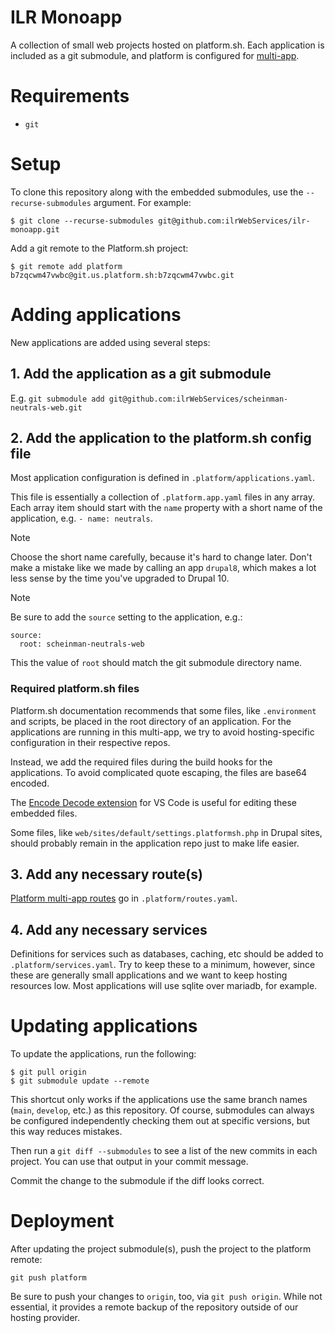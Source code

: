 # ILR Monoapp

A collection of small web projects hosted on platform.sh. Each application is included as a git submodule, and platform is configured for [multi-app](https://docs.platform.sh/create-apps/multi-app.html).

# Requirements

- `git`

# Setup

To clone this repository along with the embedded submodules, use the `--recurse-submodules` argument. For example:

```
$ git clone --recurse-submodules git@github.com:ilrWebServices/ilr-monoapp.git
```

Add a git remote to the Platform.sh project:

```
$ git remote add platform b7zqcwm47vwbc@git.us.platform.sh:b7zqcwm47vwbc.git
```

# Adding applications

New applications are added using several steps:

## 1. Add the application as a git submodule

E.g. `git submodule add git@github.com:ilrWebServices/scheinman-neutrals-web.git`

## 2. Add the application to the platform.sh config file

Most application configuration is defined in `.platform/applications.yaml`.

This file is essentially a collection of `.platform.app.yaml` files in any array. Each array item should start with the `name` property with a short name of the application, e.g. `- name: neutrals`.

> [!NOTE]
> Choose the short name carefully, because it's hard to change later. Don't make a mistake like we made by calling an app `drupal8`, which makes a lot less sense by the time you've upgraded to Drupal 10.

> [!NOTE]
> Be sure to add the `source` setting to the application, e.g.:
> ```
> source:
>   root: scheinman-neutrals-web
> ```
> This the value of `root` should match the git submodule directory name.

### Required platform.sh files

Platform.sh documentation recommends that some files, like `.environment` and scripts, be placed in the root directory of an application. For the applications are running in this multi-app, we try to avoid hosting-specific configuration in their respective repos.

Instead, we add the required files during the build hooks for the applications. To avoid complicated quote escaping, the files are base64 encoded.

The [Encode Decode extension](https://github.com/mitchdenny/ecdc) for VS Code is useful for editing these embedded files.

Some files, like `web/sites/default/settings.platformsh.php` in Drupal sites, should probably remain in the application repo just to make life easier.

## 3. Add any necessary route(s)

[Platform multi-app routes](https://docs.platform.sh/create-apps/multi-app/routes.html) go in `.platform/routes.yaml`.

## 4. Add any necessary services

Definitions for services such as databases, caching, etc should be added to `.platform/services.yaml`. Try to keep these to a minimum, however, since these are generally small applications and we want to keep hosting resources low. Most applications will use sqlite over mariadb, for example.

# Updating applications

To update the applications, run the following:

```
$ git pull origin
$ git submodule update --remote
```

This shortcut only works if the applications use the same branch names (`main`, `develop`, etc.) as this repository. Of course, submodules can always be configured independently checking them out at specific versions, but this way reduces mistakes.

Then run a `git diff --submodules` to see a list of the new commits in each project. You can use that output in your commit message.

Commit the change to the submodule if the diff looks correct.

# Deployment

After updating the project submodule(s), push the project to the platform remote:

```
git push platform
```

Be sure to push your changes to `origin`, too, via `git push origin`. While not essential, it provides a remote backup of the repository outside of our hosting provider.
